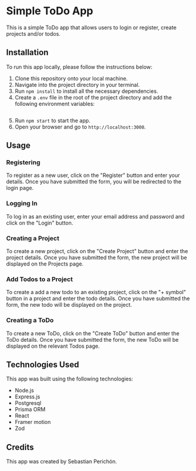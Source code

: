 # Simple ToDo App

This is a simple ToDo app that allows users to login or register, create projects and/or todos.

## Installation

To run this app locally, please follow the instructions below:

1. Clone this repository onto your local machine.
2. Navigate into the project directory in your terminal.
3. Run `npm install` to install all the necessary dependencies.
4. Create a `.env` file in the root of the project directory and add the following environment variables:

```

```

5. Run `npm start` to start the app.
6. Open your browser and go to `http://localhost:3000`.

## Usage

### Registering

To register as a new user, click on the "Register" button and enter your details. Once you have submitted the form, you will be redirected to the login page.

### Logging In

To log in as an existing user, enter your email address and password and click on the "Login" button.

### Creating a Project

To create a new project, click on the "Create Project" button and enter the project details. Once you have submitted the form, the new project will be displayed on the Projects page.

### Add Todos to a Project

To create a add a new todo to an existing project, click on the "+ symbol" button in a project and enter the todo details. Once you have submitted the form, the new todo will be displayed on the project.

### Creating a ToDo

To create a new ToDo, click on the "Create ToDo" button and enter the ToDo details. Once you have submitted the form, the new ToDo will be displayed on the relevant Todos page.

## Technologies Used

This app was built using the following technologies:

- Node.js
- Express.js
- Postgresql
- Prisma ORM
- React
- Framer motion
- Zod

## Credits

This app was created by Sebastian Perichón.
